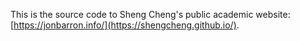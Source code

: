 This is the source code to Sheng Cheng's public academic website: [https://jonbarron.info/](https://shengcheng.github.io/).
